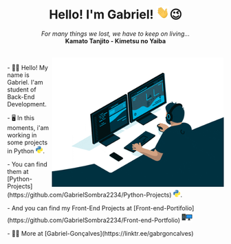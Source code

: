 <h1 align="center">
    Hello! I'm Gabriel! <img src="hi.gif" height="30px" width="30px" alt="GIF">😉
</h1>
<p align="center">
    <i>For many things we lost, we have to keep on living...</i>
    <br>
    <b>Kamato Tanjito - Kimetsu no Yaiba</b>
</p>
<br>
<img align="right" width="400px" alt="GIF" src="Coding-Work.gif">
<div>
    <p>
        - 🧑‍💻 Hello! My name is Gabriel. I'am student of Back-End Development.
    </p>
    <p>
        - 🖥️ In this moments, i'am working in some projects in Python <img width="17px" src="python.png">.
    </p>
    <p>
        - You can find them at [Python-Projects](https://github.com/GabrielSombra2234/Python-Projects) <img width="17px" src="python.png">.
    </p>
    <p>
        - And you can find my Front-End Projects at [Front-end-Portifolio](https://github.com/GabrielSombra2234/Front-end-Portfolio) <img width="25px" src="pc.png">
    </p>
    <p>
        - 🧑‍💻 More at [Gabriel-Gonçalves](https://linktr.ee/gabrgoncalves)
    </p>
</div>
